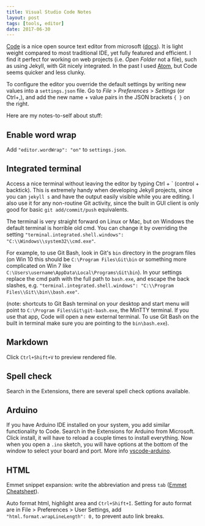 ```yaml
---
title: Visual Studio Code Notes
layout: post
tags: [tools, editor]
date: 2017-06-30
---
```


[Code](https://code.visualstudio.com) is a nice open source text editor from microsoft ([docs](https://code.visualstudio.com/Docs)).
It is light weight compared to most traditional IDE, yet fully featured and efficient.
I find it perfect for working on web projects (i.e. *Open Folder* not a file), such as using Jekyll, with Git nicely integrated.
In the past I used [Atom](https://atom.io/), but Code seems quicker and less clunky.

To configure the editor you override the default settings by writing new values into a `settings.json` file.
Go to *File* > *Preferences* > *Settings* (or Ctrl+,), and add the new name + value pairs in the JSON brackets `{ }` on the right. 

Here are my notes-to-self about stuff:

## Enable word wrap

Add `"editor.wordWrap": "on"` to `settings.json`.

## Integrated terminal

Access a nice terminal without leaving the editor by typing Ctrl + \` (control + backtick).
This is extremely handy when developing Jekyll projects, since you can `jekyll s` and have the output easily visible while you are editing.
I also use it for any non-routine Git activity, since the built in GUI client is only good for basic `git add/commit/push` equivalents.

The terminal is very straight forward on Linux or Mac, but on Windows the default terminal is horrible old cmd. 
You can change it by overriding the setting `"terminal.integrated.shell.windows": "C:\\Windows\\system32\\cmd.exe"`.

For example, to use Git Bash, look in Git's `bin` directory in the program files (on Win 10 this should be `C:\Program Files\Git\bin` or something more complicated on Win 7 like `C:\Users\username\AppData\Local\Programs\Git\bin`). 
In your settings replace the cmd path with the full path to `bash.exe`, and escape the back slashes, 
e.g.  `"terminal.integrated.shell.windows": "C:\\Program Files\\Git\\bin\\bash.exe"`.

(note: shortcuts to Git Bash terminal on your desktop and start menu will point to `C:\Program Files\Git\git-bash.exe`, the MinTTY terminal. If you use that app, Code will open a new external terminal. To use Git Bash on the built in terminal make sure you are pointing to the `bin\bash.exe`). 

## Markdown

Click `Ctrl+Shift+V` to preview rendered file.

## Spell check

Search in the Extensions, there are several spell check options available.

## Arduino

If you have Arduino IDE installed on your system, you add similar functionality to Code.
Search in the Extensions for Arduino from Microsoft. 
Click install, it will have to reload a couple times to install everything. 
Now when you open a `.ino` sketch, you will have options at the bottom of the window to select your board and port.
More info [vscode-arduino](https://github.com/Microsoft/vscode-arduino).

## HTML

Emmet snippet expansion: write the abbreviation and press `tab` ([Emmet Cheatsheet](http://docs.emmet.io/cheat-sheet/)).

Auto format html, highlight area and `Ctrl+Shift+I`. 
Setting for auto format are in File > Preferences > User Settings, add `"html.format.wrapLineLength": 0,` to prevent auto link breaks.
